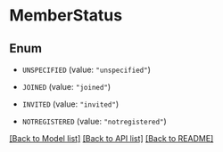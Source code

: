 # MemberStatus

## Enum


* `UNSPECIFIED` (value: `"unspecified"`)

* `JOINED` (value: `"joined"`)

* `INVITED` (value: `"invited"`)

* `NOTREGISTERED` (value: `"notregistered"`)


[[Back to Model list]](../README.md#documentation-for-models) [[Back to API list]](../README.md#documentation-for-api-endpoints) [[Back to README]](../README.md)


